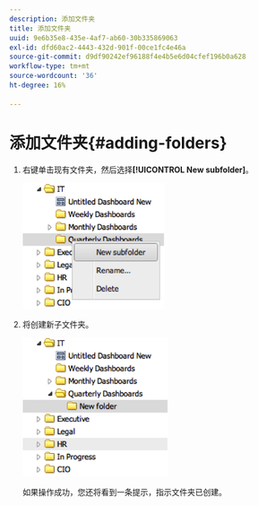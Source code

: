 ```yaml
---
description: 添加文件夹
title: 添加文件夹
uuid: 9e6b35e8-435e-4af7-ab60-30b335869063
exl-id: dfd60ac2-4443-432d-901f-00ce1fc4e46a
source-git-commit: d9df90242ef96188f4e4b5e6d04cfef196b0a628
workflow-type: tm+mt
source-wordcount: '36'
ht-degree: 16%

---
```


# 添加文件夹{#adding-folders}

1. 右键单击现有文件夹，然后选择&#x200B;**[!UICONTROL New subfolder]**。

   ![](assets/new_subfolder_1.png)

1. 将创建新子文件夹。

   ![](assets/new_subfolder_2.png)

   如果操作成功，您还将看到一条提示，指示文件夹已创建。
